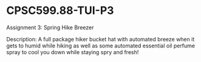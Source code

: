 # CPSC599.88-TUI-P3
Assignment 3: Spring Hike Breezer

Description: A full package hiker bucket hat with automated breeze when it gets to humid while hiking as well as some automated essential oil perfume spray to cool you down while staying spry and fresh!
